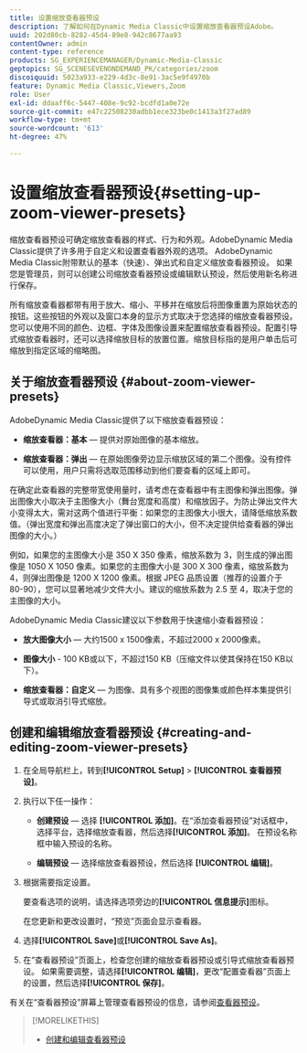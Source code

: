 ```yaml
---
title: 设置缩放查看器预设
description: 了解如何在Dynamic Media Classic中设置缩放查看器预设Adobe。
uuid: 202d80cb-8282-45d4-89e8-942c8677aa93
contentOwner: admin
content-type: reference
products: SG_EXPERIENCEMANAGER/Dynamic-Media-Classic
geptopics: SG_SCENESEVENONDEMAND_PK/categories/zoom
discoiquuid: 5023a933-e229-4d3c-8e91-3ac5e9f4970b
feature: Dynamic Media Classic,Viewers,Zoom
role: User
exl-id: ddaaff6c-5447-408e-9c92-bcdfd1a0e72e
source-git-commit: e47c22508230adbb1ece323be0c1413a3f27ad89
workflow-type: tm+mt
source-wordcount: '613'
ht-degree: 47%

---
```


# 设置缩放查看器预设{#setting-up-zoom-viewer-presets}

缩放查看器预设可确定缩放查看器的样式、行为和外观。AdobeDynamic Media Classic提供了许多用于自定义和设置查看器外观的选项。 AdobeDynamic Media Classic附带默认的基本（快速）、弹出式和自定义缩放查看器预设。 如果您是管理员，则可以创建公司缩放查看器预设或编辑默认预设，然后使用新名称进行保存。

所有缩放查看器都带有用于放大、缩小、平移并在缩放后将图像重置为原始状态的按钮。这些按钮的外观以及窗口本身的显示方式取决于您选择的缩放查看器预设。 您可以使用不同的颜色、边框、字体及图像设置来配置缩放查看器预设。配置引导式缩放查看器时，还可以选择缩放目标的放置位置。缩放目标指的是用户单击后可缩放到指定区域的缩略图。

## 关于缩放查看器预设 {#about-zoom-viewer-presets}

AdobeDynamic Media Classic提供了以下缩放查看器预设：

* **缩放查看器：基本**  — 提供对原始图像的基本缩放。

* **缩放查看器：弹出**  — 在原始图像旁边显示缩放区域的第二个图像。没有控件可以使用，用户只需将选取范围移动到他们要查看的区域上即可。

在确定此查看器的完整带宽使用量时，请考虑在查看器中有主图像和弹出图像。弹出图像大小取决于主图像大小（舞台宽度和高度）和缩放因子。为防止弹出文件大小变得太大，需对这两个值进行平衡：如果您的主图像大小很大，请降低缩放系数值。（弹出宽度和弹出高度决定了弹出窗口的大小，但不决定提供给查看器的弹出图像的大小。）

例如，如果您的主图像大小是 350 X 350 像素，缩放系数为 3，则生成的弹出图像是 1050 X 1050 像素。如果您的主图像大小是 300 X 300 像素，缩放系数为 4，则弹出图像是 1200 X 1200 像素。根据 JPEG 品质设置（推荐的设置介于 80-90），您可以显著地减少文件大小。建议的缩放系数为 2.5 至 4，取决于您的主图像的大小。

AdobeDynamic Media Classic建议以下参数用于快速缩小查看器预设：

* **放大图像大小**  — 大约1500 x 1500像素，不超过2000 x 2000像素。

* **图像大小** - 100 KB或以下，不超过150 KB（压缩文件以使其保持在150 KB以下）。

* **缩放查看器：自定义**  — 为图像、具有多个视图的图像集或颜色样本集提供引导式或取消引导式缩放。

## 创建和编辑缩放查看器预设 {#creating-and-editing-zoom-viewer-presets}

1. 在全局导航栏上，转到&#x200B;**[!UICONTROL Setup]** > **[!UICONTROL 查看器预设]**。
1. 执行以下任一操作：

   * **创建预设**  — 选择 **[!UICONTROL 添加]**。在“添加查看器预设”对话框中，选择平台，选择缩放查看器，然后选择&#x200B;**[!UICONTROL 添加]**。 在预设名称框中输入预设的名称。

   * **编辑预设**  — 选择缩放查看器预设，然后选择 **[!UICONTROL 编辑]**。

1. 根据需要指定设置。

   要查看选项的说明，请选择选项旁边的&#x200B;**[!UICONTROL 信息提示]**&#x200B;图标。

   在您更新和更改设置时，“预览”页面会显示查看器。

1. 选择&#x200B;**[!UICONTROL Save]**&#x200B;或&#x200B;**[!UICONTROL Save As]**。
1. 在“查看器预设”页面上，检查您创建的缩放查看器预设或引导式缩放查看器预设。 如果需要调整，请选择&#x200B;**[!UICONTROL 编辑]**，更改“配置查看器”页面上的设置，然后选择&#x200B;**[!UICONTROL 保存]**。

有关在“查看器预设”屏幕上管理查看器预设的信息，请参阅[查看器预设](application-setup.md#viewer_presets)。

>[!MORELIKETHIS]
>
>* [创建和编辑查看器预设](application-setup.md#adding_and_editing_viewer_presets)

